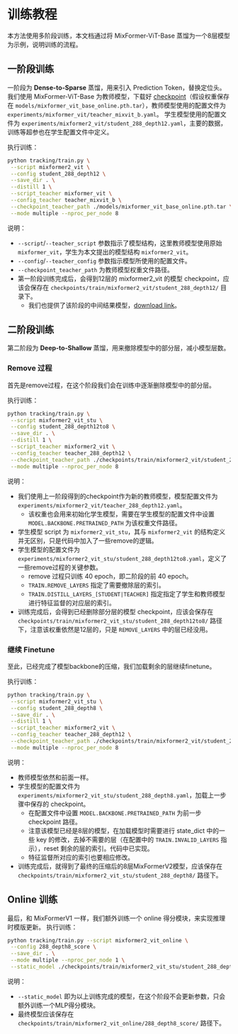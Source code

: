 # 训练教程

本方法使用多阶段训练，本文档通过将 MixFormer-ViT-Base 蒸馏为一个8层模型为示例，说明训练的流程。

## 一阶段训练

一阶段为 **Dense-to-Sparse** 蒸馏，用来引入 Prediction Token，替换定位头。
我们使用 MixFormer-ViT-Base 为教师模型，下载好 [checkpoint](https://github.com/MCG-NJU/MixFormer)（假设权重保存在 `models/mixformer_vit_base_online.pth.tar`），教师模型使用的配置文件为 `experiments/mixformer_vit/teacher_mixvit_b.yaml`。
学生模型使用的配置文件为 `experiments/mixformer2_vit/student_288_depth12.yaml`，主要的数据，训练等超参也在学生配置文件中定义。

执行训练：
```bash
python tracking/train.py \
 --script mixformer2_vit \
 --config student_288_depth12 \
 --save_dir . \
 --distill 1 \
 --script_teacher mixformer_vit \
 --config_teacher teacher_mixvit_b \
 --checkpoint_teacher_path ./models/mixformer_vit_base_online.pth.tar \
 --mode multiple --nproc_per_node 8
```

说明：
- `--script`/`--teacher_script` 参数指示了模型结构，这里教师模型使用原始 `mixformer_vit`，学生为本文提出的模型结构 `mixformer2_vit`。
- `--config`/`--teacher_config` 参数指示模型所使用的配置文件。
- `--checkpoint_teacher_path` 为教师模型权重文件路径。
- 第一阶段训练完成后，会得到12层的 mixformer2_vit 的模型 checkpoint，应该会保存在 `checkpoints/train/mixformer2_vit/student_288_depth12/` 目录下。
  - 我们也提供了该阶段的中间结果模型，[download link](https://box.nju.edu.cn/d/aba770262d984b1594d2/)。

## 二阶段训练
第二阶段为 **Deep-to-Shallow** 蒸馏，用来撤除模型中的部分层，减小模型层数。

### Remove 过程
首先是remove过程，在这个阶段我们会在训练中逐渐删除模型中的部分层。

执行训练：
```bash
python tracking/train.py \
 --script mixformer2_vit_stu \
 --config student_288_depth12to8 \
 --save_dir . \
 --distill 1 \
 --script_teacher mixformer2_vit \
 --config_teacher teacher_288_depth12 \
 --checkpoint_teacher_path ./checkpoints/train/mixformer2_vit/student_288_depth12/MixFormer_ep0500.pth.tar \
 --mode multiple --nproc_per_node 8
```

说明：
- 我们使用上一阶段得到的checkpoint作为新的教师模型，模型配置文件为 `experiments/mixformer2_vit/teacher_288_depth12.yaml`。
  - 该权重也会用来初始化学生模型，需要在学生模型的配置文件中设置 `MODEL.BACKBONE.PRETRAINED_PATH` 为该权重文件路径。
- 学生模型 script 为 `mixformer2_vit_stu`，其与 `mixformer2_vit` 的结构定义并无区别，只是代码中加入了一些remove的逻辑。
- 学生模型的配置文件为 `experiments/mixformer2_vit_stu/student_288_depth12to8.yaml`，定义了一些remove过程的关键参数。
  - remove 过程只训练 40 epoch，即二阶段的前 40 epoch。
  - `TRAIN.REMOVE_LAYERS` 指定了需要撤除层的索引。
  - `TRAIN.DISTILL_LAYERS_[STUDENT|TEACHER]` 指定指定了学生和教师模型进行特征监督的对应层的索引。
- 训练完成后，会得到已经删除部分层的模型 checkpoint，应该会保存在 `checkpoints/train/mixformer2_vit_stu/student_288_depth12to8/` 路径下，注意该权重依然是12层的，只是 `REMOVE_LAYERS` 中的层已经没用。


### 继续 Finetune
至此，已经完成了模型backbone的压缩，我们加载剩余的层继续finetune。

执行训练：
```bash
python tracking/train.py \
 --script mixformer2_vit_stu \
 --config student_288_depth8 \
 --save_dir . \
 --distill 1 \
 --script_teacher mixformer2_vit \
 --config_teacher teacher_288_depth12 \
 --checkpoint_teacher_path ./checkpoints/train/mixformer2_vit/student_288_depth12/MixFormer_ep0500.pth.tar \
 --mode multiple --nproc_per_node 8
```

说明：
- 教师模型依然和前面一样。
- 学生模型的配置文件为 `experiments/mixformer2_vit_stu/student_288_depth8.yaml`，加载上一步骤中保存的 checkpoint。
  - 在配置文件中设置 `MODEL.BACKBONE.PRETRAINED_PATH` 为前一步 checkpoint 路径。
  - 注意该模型已经是8层的模型，在加载模型时需要进行 state_dict 中的一些 key 的修改，去掉不需要的层（在配置中的 `TRAIN.INVALID_LAYERS` 指示），reset 剩余的层的索引。代码中已实现。
  - 特征监督所对应的索引也要相应修改。
- 训练完成后，就得到了最终的压缩后的8层MixFormerV2模型，应该保存在 `checkpoints/train/mixformer2_vit_stu/student_288_depth8/` 路径下。


## Online 训练
最后，和 MixFormerV1 一样，我们额外训练一个 online 得分模块，来实现推理时模版更新。
执行训练：
```bash
python tracking/train.py --script mixformer2_vit_online \
 --config 288_depth8_score \
 --save_dir . \
 --mode multiple --nproc_per_node 1 \
 --static_model ./checkpoints/train/mixformer2_vit_stu/student_288_depth8/MixFormer_ep0500.pth.tar
```
说明：
- `--static_model` 即为以上训练完成的模型，在这个阶段不会更新参数，只会额外训练一个MLP得分模块。
- 最终模型应该保存在 `checkpoints/train/mixformer2_vit_online/288_depth8_score/` 路径下。
